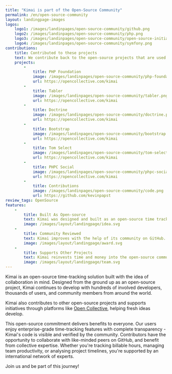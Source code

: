 ```yaml
---
title: "Kimai is part of the Open-Source Community"
permalink: /en/open-source-community
layout: landingpage-images
logos: 
    logo1: /images/landinpages/open-source-community/github.png
    logo2: /images/landinpages/open-source-community/php.png
    logo3: /images/landinpages/open-source-community/open-source-initiative.png
    logo4: /images/landinpages/open-source-community/symfony.png
contributions:
    title: Contributed to these projects
    text: We contribute back to the open-source projects that are used in Kimai, both financially and with time, to create a vibrant open-source community.
    projects: 
        - 
            title: PHP Foundation
            image: /images/landinpages/open-source-community/php-foundation.png
            url: https://opencollective.com/kimai
        - 
            title: Tabler
            image: /images/landinpages/open-source-community/tabler.png
            url: https://opencollective.com/kimai
        - 
            title: Doctrine 
            image: /images/landinpages/open-source-community/doctrine.png
            url: https://opencollective.com/kimai
        - 
            title: Bootstrap
            image: /images/landinpages/open-source-community/bootstrap.png
            url: https://opencollective.com/kimai
        - 
            title: Tom Select
            image: /images/landinpages/open-source-community/tom-select.png
            url: https://opencollective.com/kimai
        - 
            title: PHPC Social
            image: /images/landinpages/open-source-community/phpc-social.png
            url: https://opencollective.com/kimai
        - 
            title: Contributions 
            image: /images/landinpages/open-source-community/code.png
            url: https://github.com/kevinpapst
review_tags: OpenSource
features:
    - 
        title: Built As Open-source
        text: Kimai was designed and built as an open-source time tracker.
        image: /images/layout/landingpage/idea.svg
    - 
        title: Community Reviewed
        text: Kimai improves with the help of its community on GitHub. 
        image: /images/layout/landingpage/award.svg
    - 
        title: Supports Other Projects
        text: Kimai reinvests time and money into the open-source community.
        image: /images/layout/landingpage/team.svg
---
```


Kimai is an open-source time-tracking solution built with the idea of collaboration in mind. 
Designed from the ground up as an open-source project, Kimai continues to develop with hundreds of involved developers, thousands of users, and community members from around the world.

Kimai also contributes to other open-source projects and supports initiatives through platforms like [Open Collective](https://opencollective.com/kimai), helping fresh ideas develop.

This open-source commitment delivers benefits to everyone. 
Our users enjoy enterprise-grade time-tracking features with complete transparency - Kimai's code is visible and verified by the community. 
Contributors have the opportunity to collaborate with like-minded peers on GitHub, and benefit from collective expertise. 
Whether you're tracking billable hours, managing team productivity, or analysing project timelines, you're supported by an international network of experts.

Join us and be part of this journey!
  
